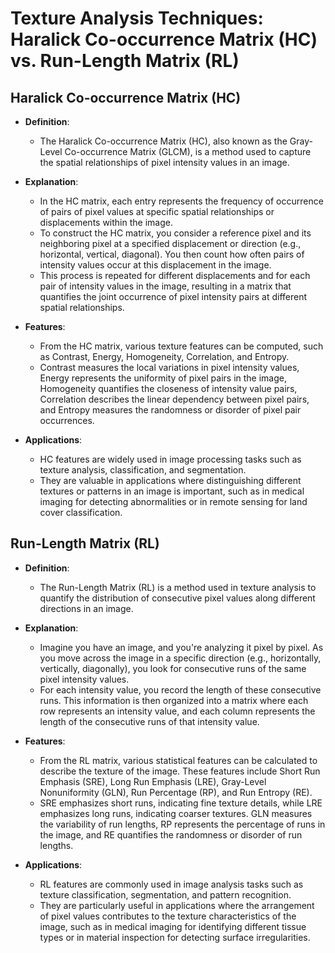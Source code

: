 # Texture Analysis Techniques: Haralick Co-occurrence Matrix (HC) vs. Run-Length Matrix (RL)

## Haralick Co-occurrence Matrix (HC)

- **Definition**:
  - The Haralick Co-occurrence Matrix (HC), also known as the Gray-Level Co-occurrence Matrix (GLCM), is a method used to capture the spatial relationships of pixel intensity values in an image.

- **Explanation**:
  - In the HC matrix, each entry represents the frequency of occurrence of pairs of pixel values at specific spatial relationships or displacements within the image.
  - To construct the HC matrix, you consider a reference pixel and its neighboring pixel at a specified displacement or direction (e.g., horizontal, vertical, diagonal). You then count how often pairs of intensity values occur at this displacement in the image.
  - This process is repeated for different displacements and for each pair of intensity values in the image, resulting in a matrix that quantifies the joint occurrence of pixel intensity pairs at different spatial relationships.

- **Features**:
  - From the HC matrix, various texture features can be computed, such as Contrast, Energy, Homogeneity, Correlation, and Entropy.
  - Contrast measures the local variations in pixel intensity values, Energy represents the uniformity of pixel pairs in the image, Homogeneity quantifies the closeness of intensity value pairs, Correlation describes the linear dependency between pixel pairs, and Entropy measures the randomness or disorder of pixel pair occurrences.

- **Applications**:
  - HC features are widely used in image processing tasks such as texture analysis, classification, and segmentation.
  - They are valuable in applications where distinguishing different textures or patterns in an image is important, such as in medical imaging for detecting abnormalities or in remote sensing for land cover classification.

## Run-Length Matrix (RL)

- **Definition**:
  - The Run-Length Matrix (RL) is a method used in texture analysis to quantify the distribution of consecutive pixel values along different directions in an image.

- **Explanation**:
  - Imagine you have an image, and you're analyzing it pixel by pixel. As you move across the image in a specific direction (e.g., horizontally, vertically, diagonally), you look for consecutive runs of the same pixel intensity values.
  - For each intensity value, you record the length of these consecutive runs. This information is then organized into a matrix where each row represents an intensity value, and each column represents the length of the consecutive runs of that intensity value.

- **Features**:
  - From the RL matrix, various statistical features can be calculated to describe the texture of the image. These features include Short Run Emphasis (SRE), Long Run Emphasis (LRE), Gray-Level Nonuniformity (GLN), Run Percentage (RP), and Run Entropy (RE).
  - SRE emphasizes short runs, indicating fine texture details, while LRE emphasizes long runs, indicating coarser textures. GLN measures the variability of run lengths, RP represents the percentage of runs in the image, and RE quantifies the randomness or disorder of run lengths.

- **Applications**:
  - RL features are commonly used in image analysis tasks such as texture classification, segmentation, and pattern recognition.
  - They are particularly useful in applications where the arrangement of pixel values contributes to the texture characteristics of the image, such as in medical imaging for identifying different tissue types or in material inspection for detecting surface irregularities.

